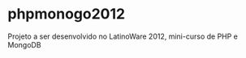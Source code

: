 phpmonogo2012
=============

Projeto a ser desenvolvido no LatinoWare 2012, mini-curso de PHP e MongoDB